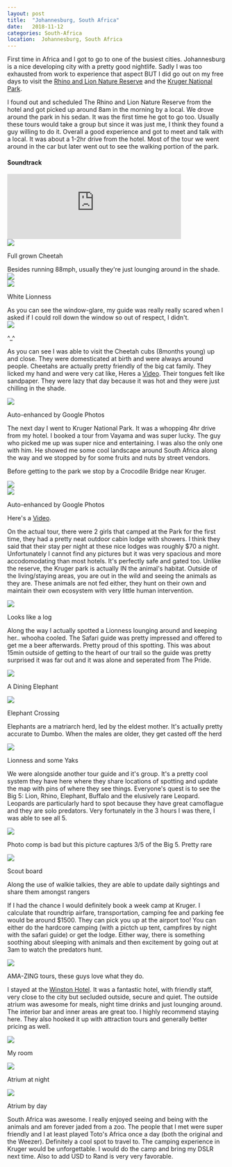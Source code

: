 ```yaml
---
layout: post
title:  "Johannesburg, South Africa"
date:   2018-11-12
categories: South-Africa
location:  Johannesburg, South Africa
---
```


First time in Africa and I got to go to one of the busiest cities. Johannesburg is a nice developing city with a pretty good nightlife. Sadly I was too exhausted from work to experience that aspect BUT I did go out on my free days to visit the <a href="https://www.tripadvisor.com/Attraction_Review-g1846688-d2277525-Reviews-Rhino_and_Lion_Nature_Reserve-Krugersdorp_Greater_Johannesburg_Gauteng.html">Rhino and Lion Nature Reserve</a> and the <a href="http://www.krugerpark.co.za/">Kruger National Park</a>.

I found out and scheduled The Rhino and Lion Nature Reserve from the hotel and got picked up around 8am in the morning by a local. We drove around the park in his sedan. It was the first time he got to go too. Usually these tours would take a group but since it was just me, I think they found a guy willing to do it. Overall a good experience and got to meet and talk with a local. It was about a 1-2hr drive from the hotel. Most of the tour we went around in the car but later went out to see the walking portion of the park. 

<div class="center">
<h4>Soundtrack</h4>
<iframe width="400vw" height="auto" src="https://www.youtube.com/embed/mk5Dwg5zm2U" frameborder="0" allow="accelerometer; autoplay; encrypted-media; gyroscope; picture-in-picture" allowfullscreen></iframe>
</div>


<div class="post-image">
<img src="https://lh3.googleusercontent.com/yNJop6rGDzZdfqnXJ-G4cixl5KEMH4HZgsFnifBuGzbVgUokFJhBO14Q_WnQSxXCTTskCbIGuWQn1Dd-x9ETsHSKcIMOwKolLjVsFOwwegeg3SOiUEtzy3Hi_-CbPvMVZcMfF0j0aspV4su0f6_DA_RYLJWUclQtk97FS8SYy0_u7lb-Muiwbl3Wr1FAW6tXQeBNerGr089Wut0VZX60QLzIwWxrIGF_Gc9jJrVJwlweHKlMffOdbclPZCjKSIbEM-H-E614KUef-w-ecSRGhy_y-O6Mac5QWtHSI4ma4cBHC9TJkHxDW2GHWbumW1dlu8mmY0xDAX6TIz8xPhtGkDC-GeO8TZmNwBLBUjVkyJaQyQcRZF3She8ee27N5-upXsTA5vejxFr-vn6yu2i45qdzFg8yZv5wv-4yU_UVMu5sMPE8gzhZoaey8LbroSWCtXwHJai2RAG70_ozT90cop8NsBMC511mqqDow1jrMexl7hneiDteBwflmyAbbks_cN3Fvh_OFDDAb_AnU7KxZbIbeaMw1szQ-398DDnhgh1nsnpeEvq88PvT-dnNhJ-ELdhXNcyq2TQ50neEgkA8B5nAPtp-KbPNMlDUpqrubgI_9WhT0gUtKJFvVm1gmPY0sKHirV8jw-e6JuleodOknYLomw4vcsGkwY-B5kR8rlfTNVRKBHOMxLqju1OZRNXTQVCHN6oy33aF=w1998-h1498-no">
<p class="post-image-caption">Full grown Cheetah</p></div>
Besides running 88mph, usually they're just lounging around in the shade.

<div class="post-image">
<img src="
https://lh3.googleusercontent.com/rAL_pQ8-EEzeyBVByY1OB-_8WG1FPEqF299hCoWHotqKQTHatoaFVfTNVaBGZ2WG-jOELdlO7qyKySo85hc89bmFZSTMdon_wCy2dd4xTjVnDFhj3VAUGSk-MiakED6pIJcqD-D6FXrXSM-p4Aq6rEFWGsO8yeTLl6AB6oDvX5OaG90rFg2HMsvx9RUvwYF0UBZ1tZOiPLgbZSPBdRhopiFWqpIjkqAI9gqrDs7hvKyTCJplYReZ9vgYu-vreM8PA4WCcuVVwhKgs0IzbWyiGQNbWqREBtc6cSCYsKyH-7ceK2M8zrlU0fnHtz1Xb_axawHZfvAB6nAG44k5D8-dn0-Zt_6eO4xwPR1xc-XPj4LW_aFSPKgmlDHc_TrYQmr_KqTVph39Q8wWcNN7sWx0Hug_My2BkKG637AF2qEt3bKw1rTH8y5xagFipY9MyyeLTb0YEdeXsrxEXCg58pnPytDtd1WIWbLTTTGZRX3DWCIsybpURrk6Y7CBXrbzOYVwhS_UBMbOL_D6hGTlk2DYtZEave-6_PceLw2ZzZMVSoxLpfuqlCVPZBm-bv3hfZAzr_pZWNc37h-KUJApDOvqiFrbWTnIXA42T2CrAC2kiJlWHH7K7J2zmHABXW0mwuxfkoweet7nSspN1zwb5V-5UZCE-oJXzdMTb4HMm5AQRRICKPcZSTpL0JwFBmfT2OrQ1aM4YF-nWrUL=w1998-h1498-no
">
</div>

<div class="post-image">
<img src="
https://lh3.googleusercontent.com/gIis0EI8qWCH-ebS0COb6bDLN-vzDeDNctsJT_-9GX85aB2cDdkw3JY-v9bZhrablZRV8_vdTzdSa98pBZNQJJaKI4u8V0vEk2FgRnwCda1KWnWT7RarOp8iRgT2Hi8IiVLXEmXzHbO2o5tzhYfXNVFkc2PnArt2vp-rZXndIabaXRM_k1sUlV2nAJ46o3norVtVjecg7lk-cEJc-FvXA8uusfFCW1pm2ujG_gw3DtwrG3msOwypJij1_EO2jcfoeVvScinauOTmROQwf5qq3w6ud_L-2Fo45HWXHkuGu_nSJLDaJMPKqtJz4uKsc6VPKG-LorM5HbRi2BNRQScZxkdTETuCRDvQmSbYjpOjE8vQPw5J2LJqdyYH7ilZGoqUPRnY_hTi6wh18aITuuD-zgCZq5pRx7ya74f8E800SeX9lJd_L8QsMzB5AmxbkvAEU4dCb65Xv32gAZ84-xEBo-0A_w0xQSMSIkGi2qKq7ma5P3Iov-40SCsEhkkDT4MS02OpIOUUzR8LtyvgKTFrVuCIVpFdo88ojgTo4o2ma2HxpDzGe1cpmIFmO8Letv3Pnjdu9Fv23uEiJcUAPqXebkrnMctVoW6_b9_1lMdjyC88t5p0ZVwjmpBaUyzrA8Szazw3nbSgwlY9PyovcEa0Iqutl1XJ1UrFIL28GSvlrOu2E-lFKmPVSeC2PsNf9n1pk6iFG8kHpYSX=w1998-h1498-no
">
<p class="post-image-caption">White Lionness</p>
</div>
As you can see the window-glare, my guide was really really scared when I asked if I could roll down the window so out of respect, I didn't.

<div class="post-image">
<img src="https://lh3.googleusercontent.com/TdhBpa7zVYnXS8ENKYvlmJrmRgkIFAwxLSfmTI9q5ZjkUomdQbYBHhiuEu1Ea5VTRl0wtroT2mWlV2fW7nQYQSDlyjaHUHZKkNgivMMvZa4M2bvdOF4SwIJ8-KRngHLhYDBDJaKqpErL9_tMF9ysYnUD9sZgg0_Jgyv__Gp7GBH7mEe_5BW5Wa3tBh2f2jx7YTBjhhWirb0iU5m5CBjFWjEM7ZkNANc2E1lJFTFvwDwmuRgY3j6JeYIVsp8ICSJW5PT8EIoAofKg6EPZNEQFXNc9f2JYrjdGOQ7EHy9cFbwJ3bsvNjvKh68sHrL9SOhKeF6sy_d8s4JIrTV-WSaEUNNr_ucdo3TBxp7geBm8LkFzU0fW3Jbg5QcNUkckbgJoH6Xt09ojXh7phADVv8SCy70XCzOBzDnYhxzKLdaXvqox2Pc4-srh-5V9j46j4_ooAyZpjnadklKHz8RNOpX8_crQozGitafbewESEges075DH3i7cC4nZqcUt6sTATqkCbJapbj7KXlXfeaG2QjKuE0ukaTQvDOmrdGqv-zwRUmnCOvN59BAOHjXewQX3knhuI9YZWhIR_paaLrWVtaJGPa4YADaVbz8ATELl1Vm_PsviA4BAzcWONgdoX3fdkpW8BznMefmkohmWWMX1rdMdDhPXec3EhX8MheAspm73AMBDVaXGwRrqutfx6a4NshKLAn98KBhZ_P8=w1626-h1220-no">
<p class="post-image-caption">^_^</p></div>

As you can see I was able to visit the Cheetah cubs (8months young) up and close. They were domesticated at birth and were always around people. Cheetahs are actually pretty friendly of the big cat family. They licked my hand and were very cat like, Heres a <a href="https://photos.google.com/u/1/share/AF1QipNM2YYoCLtlKUkvrLo9BXXwMXg44huhXAkSTu836Yh3LcAWvYJmkanCJEj-ZMHaGw/photo/AF1QipMZlIseMQasEjkNtCEJN9MD10PzchTysVc6z7c?key=Y1lIeTdoZm02SVBmY1paSDdCdmJTdGJac01veVF3">Video</a>. Their tongues felt like sandpaper. They were lazy that day because it was hot and they were just chilling in the shade. 


<div class="post-image">
<img src="
https://lh3.googleusercontent.com/dsX9ckbKm7c5xeAraTXjHmCHwlA_wKZVKTj_IJXn3UY_4ZA7JPsrdLUFhbX9r5wo3MlLUXv5rMeEkEBqOjUNm3YRq7PMps92YXKlS4hQOkGATC_pcFzxfJ-5FMTVgoqPMclsI_GDzpaXwKy_B3nClcvoKfuzKif8Im-rLzQTqV2KuYKg8siOErqLwlvzrEY-MwUNfjLhxZ5YzYIVc6oxTbh21_OwMMnPGLmHjcHGme1AgXdiNC6d93tE0X2qKdCH0PX-wqhr0f4ne5XarDpGfvls-FuCVA_srp3f5l5q9fE0NVJSLeEbkqBgcRXhB56PXD-Qr6eGHWwm3eCOQDEqx0s5xFNvEh3MbIr9us4SzQo-14gDt4Y3PDG9_igqUj5BBJQdD658jWgONvkI3MjdNBZ3XMHr58ny-A4nMdayQZ3-mUvH0ZNYwusP5sqSYffPakkDmq0BVTUBXZDj75ToU_z-aX3benMPOaHpbrUz59pe9JaJc-qSafXoX9uoE3btSr1FDW4CWsaGiqh4CymcQkKrSi_skNignfKdznGOSO6LcfpMchpWtH_WV3rTdw0w1wQonIzF3FZ600aFpvzs77DxtBuqRonAbAToNxdMIjHW_sFXFHDki3bbCIB1kBZgWN4e3cKqi6udP1rplT6Wkuaw-bW9vy6cYHZgO-5sg3kG3cf3En-K4C9mGBIH5CiNtymyU3vKKtJ2=w1998-h1498-no
">
<p class="post-image-caption">Auto-enhanced by Google Photos</p>
</div>


The next day I went to Kruger National Park. It was a whopping 4hr drive from my hotel. I booked a tour from Vayama and was super lucky. The guy who picked me up was super nice and entertaining. I was also the only one with him. He showed me some cool landscape around South Africa along the way and we stopped by for some fruits and nuts by street vendors. 

Before getting to the park we stop by a Crocodile Bridge near Kruger.

<div class="post-image">
<img src="https://lh3.googleusercontent.com/7sB5-hDpOoDIs_2Ce5UquSyf0lxinGfn_ALbylO3eOjU9USv_uZSiB2KPxlVXcRwFwMaa55A52dmdLfxEspGqWSJL9h2qSCeNbRe6-1zazxVM0CLYRFdBMTNq3yNTKSR_3QkbLh0Ojmr3CqtxvjfRMiX9EPHAMnWpXAQImg8keXkwI9-h-RGLtCBr5Z46Ak0WB_9ZbpPFawUsAVrMOHvHvCful57D98tnCxs7fjjtsYJFNdMAbeYZwVf8NxqXW_75-mcIN0o7CqFycH61zJ1gwNQS2gKpjIMUdWv52R1m9SV6NsGL3tVid5TTAEcuRofj1PI_kkxVqXIe3dZk8qfLxY2i-eG7Kv-fY0PROezKbUFqIv-8qpT8O1veNphebJD3WFyvtb7bqoVoDNj2jOHBKXpzhL0Np6RR-ZjKMTddgq9F_lWKQGy0sTOgpdc9ZVpdTl0TrL_T72ZEWgmDHWtaWpo4g5JAyPGS8wbWZM85awrBLd1Ako9EC0n340yclh1MXo7v_OCsvNPqdNTRoO763ucrefJkVH1icTUysrn4j72l0zhj39iFE_tOtXsLNcC_65fkrRyxouZdBSqydo-ilVdqiLcGpTJCm597BmLK7N3-QhT-30Z9iNMegcRtIG4NbSVj_TLG4Mn0JDAegZY5dFz07YtVqrScp5PHn8RXhFMTfcdPrnFpoxl2w2ti6n0aPJ_YXmTXT9e=w1124-h1498-no"></div>

<div class="post-image">
<img src="https://lh3.googleusercontent.com/NkjN82uoryPIHeVa4N3GOld-y4_zTdaj-usQidp44I-h1xBCA2UaAjLvwTgenPxOXsltfI4164ttrYHEYCcJEzGgHm4x2mnE1UHQum_koYLOtLGLmiHhedJIzggm84NP-5OJAAuTttdazL_8N_VPcfUgOz_RkvVJRdM5wywge1ZQaw5o3Vj555_PMeS4HlaVfJNENQa6psGiVtGRrt8g8fPomLewE2amcY4kHV2YAePu6wdGKc9rDge8topIAUoWCU65NsgzsmfD-L1MdGlNs_WoBspJGXnbqmgG6vCuYR1oE29fLBYbL4SkcRFXFW4Uq0BnU8PjIYj7HBO4TFcnfc_Ge0LpJ40RtooOX3yrC2CgxnIqt3rQ9dNJWZDOE5BLlJ1QSWr-wuxeEFwsIduKlNzHVpiX2OQe9HNjp_s-32cHZfF_NasySL8Hjt7OPWLJYbHEp3f8m0zKKoxmu4Ayz7p_DvKaBeTfLoE4U7zepu0gzi4_7OvLbItKE50A8fj1O6UVEZZBwbnOuc9JsHN954kYjgqwlbDiHVQWUS2g0wvFxriW8n5hv00qKefsLGreYMOCiHl65CNNaiJHo4oLdPeaJcUB1DjrYUYG6UMQgOFHbsux5MKkSiqDOzvUzoSteuFPTWoA1qIMQTYSvMrNsgdZPT6ABmUn2vgYurPuvxUi6CKGbLzCNzJ7SeiK6bQrdnV_t7S1Paq5=w1758-h1320-no"><p class="post-image-caption">Auto-enhanced by Google Photos</p></div>

Here's a <a href="https://photos.app.goo.gl/WPCi93SwuWpV8hy37">Video</a>. 

<p>
On the actual tour, there were 2 girls that camped at the Park for the first time, they had a pretty neat outdoor cabin lodge with showers. I think they said that their stay per night at these nice lodges was roughly $70 a night. Unfortunately I cannot find any pictures but it was very spacious and more accodomodating than most hotels. It's perfectly safe and gated too. Unlike the reserve, the Kruger park is actually IN the animal's habitat. Outside of the living/staying areas, you are out in the wild and seeing the animals as they are. These animals are not fed either, they hunt on their own and maintain their own ecosystem with very little human intervention.



<div class="post-image">
<img src="https://lh3.googleusercontent.com/6j1_FkEBkta5KXr9upgViQ6-TWNTq5ul2IXP7yw4JY67xHEAFX75kq4Ui147u6ww8IwDeJFrEF1n1x62ic1X2ZRDPNHxxBGvtBpscED3828RH30KHvI6icQ7VWnpYkk-6d1t3XonX-rGOP2H8L_oKhUYQ5BqgdYTKC9_pY37k77b6oD8wZRNZwCh0GZoLpjCB8R3iV0f6OGKC7wJsTXHY8tXPT5H2b281slwqS87e80SVZwKu1M2RuNuZqePevM1teU7jBlZob7LxtOoBus5Pxmvy2pgd2OQ0pycj-9NCSgIDn1xtaJWVNRZ_wfC5jWVg2LPmU3nXX9_LPJzG82r7y6Dq2ioUzCzWfmhZO5voXVQKifOru0kv9cFWgucnFVyVVQ8hcyInY7BHtGLtnpVhaG048eQmbE_7EGVmInEI9l2U-UfUC4gft7xFNbK9CFZ-TFJaBfVsf7t1XkplNWZNud-3xyUYuzClz4k4f1cLT6GjYrgpcqY0hpowo5xmPPMBd5Yq62qoHMKsvgehJ0KjT-06rVbXRkpkbN29qex0_nIEY3iChkOjB8C2oN0MJuIonlED7HXUsE8wHyz6FkFLGiyE9_jjtjidSW28sI3P0y0CSL0R-CjFiWSLwKN85Ihfm24Uv7LxWu_Dp0E6fKTh9DFA84nn9Rs3FN7D8TiBpu9h8BsMgeHl7PX7bpfYK3ciha7MFb1f8pW=w1758-h1320-no">
<p class="post-image-caption">Looks like a log</p>
</div>

<p> Along the way I actually spotted a Lionness lounging around and keeping her.. whooha cooled. The Safari guide was pretty impressed and offered to get me a beer afterwards. Pretty proud of this spotting. This was about 15min outside of getting to the heart of our trail so the guide was pretty surprised it was far out and it was alone and seperated from The Pride.

<div class="post-image">
<img src="https://lh3.googleusercontent.com/o217zOmJYxEHfAdmGhj8WgtS3tC0ngIfX0qMM-fXrFT6UTNqea2rMyQlyLKq0fR5iJaYbe8tj3w1XYcqrhUrwQvxmRjYLUCKu2D6l1BmZC4xD4DYkkaHrOfiwuKiRprEwSz1BpBCkN2BQ7-u4pnCxV6OlVFXylyintt2IgS9Lb8EAtAEOCyUstSAlPqEOej0xWcaD55idkkdTvnPWBKGVocQdZwYa8Lizlr2Zd0qGDZH3_HHGCyCT6nDuxdjtJtpligmiwZQdBxmYPbo0hn0l5uv8Wge_krr8Y8-QXT1EZUeDZCnLdpv89r-MAOyI_NkhjzHDmh5og03irWLWoO-teQfH9pGtlPZfpFa5NSHnqc8mRuNQcJdxvSGEbgYtaLKB_lkfS5n6CzP2824gp6n1358xrQdene0VPz8c6mRiNV8fAsVngzQCfU_7Dws0CKRZ5ZYXRYfVnD-0P8qFCnCUgO1eu7JPAriutYotKZ-ZADbtbGwKv5Y-OHJbnrfAyhJYTgw8I4Ltg-QSHYXcrdsuRhWzfzYBfhfq0u1kMpqKNGf82PnS15Fxu3F3R9C4IaSDTKEDzZBWoQCmKxWoF6RVHB4ysbhy8UKvybsuD5AhsHwHxfE-SbDoU5Vn9czInj1sBWKHVvNgf3Kjc5JmVo-ciRUsykoenB8-xiDqw5SinzhVvZsfS6Od5gqnq_cN-WyupAf3HZZBBl3=w2190-h1642-no">
<p class="post-image-caption">A Dining Elephant</p>
</div>

<div class="post-image">
<img src="https://lh3.googleusercontent.com/n7bopcNHEdJ2-HKpetMBFfqZGNbTvAwmxSy41KWdr1r8IAOZvXY382uDLVTHgjxL2NPFWgvwii26LfYV_no_KNQvg4XWq-ibgLtA8dpMc4KxgJbpRBEXbwEi_Oknuo6oao774TLCRphtzhS6Kb_lyS-HqJgJcVh2SlGq5WqSkVSEO7LqkE2iVVanS3ggnLcI56qfmb7KiTCKsv110-QQ3OHkBtM6Wbk3WJdrW6p4RJvYFDEhkmIWPIU2VHgkWmTiKRcFIcYpSKkZZlko8iTi2OQTUGZpDum32N7G2HIFM9sQv3L0-6XfOBoekCGFV3qPx1H99GJArLZWNN1mgLkYMaPizT3YA2k2gAO_yIMKtncLnf0FB32tQNKu-D5EZEv-Y9c-Yf0uFtDMt6MjVSxllP4fwKyPX2a2Jk8lbrN6mJh_0bBnGExdkunfI65JaKbY1ECFIAPVtiy9hHhQqvCwmYUePT5jyw5c4Noj1ZtIHQ5TyasPJZzconYXLi_D4p0R7EjNYbKJlFqp1GeyG8Ju23fqZHiwa2g9r2S1m2wR0FwnDzcK36VvF_-qJ_PzpaSovXKHUm-YpNBFy1V3s0ygdlzIEaTLJcBIxNHAescB2w69503oF02LlxbKUnQF5X030dn7G9eQDX20GlX1FU-8hWjW-PZjz9J63Ng3O5sAUFyRbrSPr4C9eoqfYYYW8beXt5FDSlm_SEWL=w2190-h1642-no">
<p class="post-image-caption">Elephant Crossing</p>
</div>

<p>Elephants are a matriarch herd, led by the eldest mother. It's actually pretty accurate to Dumbo. When the males are older, they get casted off the herd

<div class="post-image">
<img src="https://lh3.googleusercontent.com/dgu8xCsFfZqSkW8rJ2ssvsrl_R0RxeDOZaLhfAi08uRVdiRAjgqHIEpi1I9a6iwjHIz60fqNXYsItSllGCLzWq0A_8B63XKqFPxhv6K5UUyupKcPayOd4WlePXQj8MhzfWsfLVT5BW_tIswSSsOEM8gJL9L8NbXC2zFYfiUoH5pX5D9wgKHRrZDSS7K89Xk5Drh0TRtCOVYfW3_yg6sKohJMjZmRMNoBhTbOAPPGpxqnhTp7541yBcLC6H1G8zickn1EOiHV4BjAnRTIUSsv7lVVWQPHhkyQ1fP3DAadxMZiZO4rwyPiNd-HPfsNc1zN_R2IXohp97ySIm80kn0dEoxftb0PIc1z55n6rjOt85fPIHVoLRmc55DTjpHGmbWCDYEFtAa0KOZ--mxy86-5yOYNW7gkFZrzrPr6wyTzRgTCiD3KfuJqprioJ7QEH7e-WADH2b8DpLaUY3sQEMMuxlHz3r3WC2hBuk2IYJ_MqJeXTdEMkMtbU0qHU6ykKMMZ7L59BDFOw2hX5Si8j0OIttHH3A3_qFG4LwOcjTVhPemUbUKxlJjn3IwpjpuIZ4dtex_HW71i9G5cVaUjPiE0SdcPnO78IrbCRqrrTLaE_SDiHasgh3C_hB7zgqUoMwwc9D6oBQ4wT5VW2LInrvHQ-99tYVRKVeZC_lWE9oqfUVXfdeUAdfV6VkRnXV5KnizPfGMPbizjupYw=w2258-h1642-no">
<p class="post-image-caption">Lionness and some Yaks</p>
</div>

<p>We were alongside another tour guide and it's group. It's a pretty cool system they have here where they share locations of spotting and update the map with pins of where they see things. Everyone's quest is to see the Big 5: Lion, Rhino, Elephant, Buffalo and the elusively rare Leopard. Leopards are particularly hard to spot because they have great camoflague and they are solo predators. Very fortunately in the 3 hours I was there, I was able to see all 5. </p>


<div class="post-image">
<img src="https://lh3.googleusercontent.com/k2vCsvKT9On4EEpu6DSPoShGJRfeAyOpLsVMXejPTz23nMi2GxUZI02RWJwjZh1MwqNMIIkzgJSbEhFYn97U_P3q8v9CCLS5drNO7VnXzsDfQesfcEKc9vy17roklVFXLXenU2qmc98OhnKzmS2UNvLMZxwcbIWlJmTQleQcsHiH3BRSBQeko14zWmPbkaVfQGIz8C_lXdjzTKdiHWtz22XT9ed5r27l9MGpkXzmuo8nlADg_Ii8qBII9iBugwwQJIE4xeAhFCrdBPukeCVL7hT8l89wMlEgG9mE9BxZ6855aFm-lCArzL1b8uDk-YMQNBtGwWnyzL_4IcZ1kdchzfl17Vx4MotEIGlw0tIb9IWV8tJbPSH62kV7l4FFils3EAM2WsWMV-zfxi_Sb_yeHkxizd5IwWJurlQsmmxZVCTN5nyR36gzygvhuvvGVwgedyYUkUnFvS3-lcQ2G1j85q1eY6uwrEnQAefqBmWA-g3iMVFk5H0oFY3WadlquQqkbLXVtiPRh7VmNnlqw39hrc8n6GGGCTxFn6i_31PHBPnthYsBrYB_8Y37klwdobPMItT9cviwXRb5_bbH9fdlLYGv3TCdcnxXFMAJxBYNFEMpmV379-TUIY3qs2u5JO4ZAKy8V9REdagy2y_NzoIW5I5WsvOO8_Cz6rRxGbn-NCKejfMfU07sNbFSOjK--M6dR3nFt8glQia5=w2332-h1586-no">
<p class="post-image-caption">Photo comp is bad but this picture captures 3/5 of the Big 5. Pretty rare</p>
</div>

<div class="post-image">
<img src="https://lh3.googleusercontent.com/wRMwpWWGx2GfniynDbxPIYLXMjmPWjWRPujVWALViQlm9YNkWAgx7OePnMbDN__d4DkJrlE-sfeWNbDY8FDaNV5ard_gFvpqlgmKCABfpZR3sQXbdPraAVaIv8xzKqPzigTeYT5uOaJoaqyYSNxrq5Vghz8towZvHOWwI_4WEn-XbiPCoQJVlLHFnZm81PjxYKTTq2_JOUwmxRvC1dp5fzCSI7G6905NlekP4Qa7oNukzf9tWH4ZuADigFM0aNdRwf2TS44WGZYhoCNk_j8EmMYB85omRO6iYaUORjd3P9jmQgX32wgRq5n1YL8D2jYxdA1LGGWATHQVNrYDoTIQRjFbrcO_DMkkTC72Ld-sm-HZnNgZTlhQcL1a6A9cTG7HNcDCtFHQpogPb1qMM-RnB-33SoQFqukfYcMz7iTWyN6czAAUp0U9f_fkRDlf2Fwr7Q2nOdmc7K2BENFrwW7zn_pbvGoii1SHa0MSqbZCrK_crcyucfSEU4JG95KrUXja4r3gOBs8dHjw6UCLIKi8caNj59kB7z33iKOVTipxlEhDJkpxjgvZ6ksN3O92KOxoVKM2PvQOjLh6yGDpz9wylI7sNaA26ptJUf6ufTi4brt4cg99hXwRRxK1o8raVmWAZPImmFbADDfHg8Tu_fIcAd7VgG2L3JsCZl00_m1phFSwVYXmhtoIdtmEE7-B_exbL9mgdpUTeCNd=w1232-h1642-no"><p class="post-image-caption">Scout board</p>
</div>

<p>Along the use of walkie talkies, they are able to update daily sightings and share them amongst rangers</p>



<p> If I had the chance I would definitely book a week camp at Kruger. I calculate that roundtrip airfare, transportation, camping fee and parking fee would be around $1500. They can pick you up at the airport too! You can either do the hardcore camping (with a pictch up tent, campfires by night with the safari guide) or get the lodge. Either way, there is something soothing about sleeping with animals and then excitement by going out at 3am to watch the predators hunt.
<div class="post-image">
<img src="https://lh3.googleusercontent.com/x5WYZMMtoe1y3MHvUSLQza7QvFCOKPI1lTdXTj3Xf62El_aP8ZReHFCZC-8V4Yqad6xAfE1uQ38-5u-3ulpu_t0r8pA407JlMM3Rx6kaa1DurpuQq8YA_0fmYlC3OQHcThUjNftsa_mGE_SyO4fhR_02-gC2_ILfw5WDaaizWbw7eBC2keAga3Y4n1s4yvWD94ePnUW-UCzX-VloyLl71vC4eXlg7OVUZeBjOogz-lTI7BJB8JcEmxE98cY42Xb9dCP97tafCXt3VEEzeBngBCBEf85Nr6rGJQiBGgXnjLdJjruLafi99CFzQN1L_kdGODsfRKbU5KOHqw0Wuv20s5b7OdMhErytnqonEhheDznFIvxvrSp2-qwRKMD3vx3LTliSygd7NPpgoLoEHBydG4FDWxTsWTsrkvOn5PvC2Oj7vVYOmDA_HRyBIS-MiAKXTSqzE52lqS-6gEftxbi283qeU-IfE6EiXf9zX_wae3_k8q1XdMmMP_lulXijTYR6QwJ8kcq6MSvGa1yBMp1mD1iXPqSVqfTxJoLS5JlIrzAC5LQUtB2ltTf48QmliLo6J9PygpGDFymVOyBjKsykrJEQY6tduT9CgRG8gwhhfUw1Jm7M-chUY6GRXdKZzIoi9NI_1A2Nr8ncbS1Y2WSjDxv1WnQqXFLVEkdnTzo0l-3wg6mIws2x6SNBVbWiuV_apY1G9t5VkK_u=w1232-h1642-no"><p class="post-image-caption">AMA-ZING tours, these guys love what they do.</p>
</div>



I stayed at the <a href="https://www.booking.com/hotel/za/the-winston-johannesburg.html">Winston Hotel</a>. It was a fantastic hotel, with friendly staff, very close to the city but secluded outside, secure and quiet. The outside atrium was awesome for meals, night time drinks and just lounging around. The interior bar and inner areas are great too. I highly recommend staying here. They also hooked it up with attraction tours and generally better pricing as well.
<div class="post-image">
<img src="https://lh3.googleusercontent.com/apUFkejpSqCuigR44VQ8T2V0-mp2JrAcT4O_B0RXLjtfACIKl_V4bpiaQXrhCtfQE7ABE7nH9GsSFLxbutxIV-Nk5qbl2POvHI3b-LhxSitu2Ku1sx_y4_IvlxjiPq9fRF-Q6rsFq-c-MBPlX4CpN6MUb3mHy37uEwE8bshz2vxIClQGS-k-Do4_v3FiBv3IV3MOJDqQMwIHpXMPOFc8ehsD7KwQVoz2xAz4AHwXBdLyVl_LAdLwQSDC_UXXx59SMKuG8vfUGWnFXRt3s6OnzEQorS0wVqfNbX6pomv3xgpc0Cyz6l6dliYK0QLnucrsG82nkxfdmUEewsoYsNcAsq6yvkkrXQQvHbBrJqkfMd2tkdqjXMHIxBZiQzhF0aIUqP4FmEXm1utkkC_llPbAc5lceXzKt1iPpxZkDM-DM7SnxbstWWs9x64_l1tCfbLys41_ZJqVpB62COvDQhLmozq6v2WuFM3ECMT3K1c86n3jtV3X_7BDaLuCRi_fasjsePByIDxkoGXiXCVUGED4pG6xALZqB9vnE8wXlen9DNAVLyvmNJhkrPrKVD47ovfLOpo952aVROGWADPBluBlxKfYlRLNif7Fxcv6XQ3q0J_6sS-qbs_ZSp93jlOxzvILnrJo4NYj2ZLcG0WfMVtBuAL0GcLkD7bQG6gzIvuwOHDkAKvVO0bifEvq_CU9acgHcK84xOvlimnA=w2190-h1642-no"><p class="post-image-caption">My room</p></div>

<div class="post-image">
<img src="https://lh3.googleusercontent.com/BwNNbDAULRAFOu6OBj95w_5NKImEz15Yr2CGJZHcvzmclJJjLchXGDrcKAL2QZ2ig0Sip8cDLLkiCbMDApVM4u5C6VuIsD86LCofpov_-IGdkLRctNwPKj48skeo5FQH5X2RpUthk3pb7h1dwbz-wXY8bO_h2epzbHnRYBShGin0awivod3bASiaoMQsSsJYe_jGPFI-KsupVIZoh1VvZSS1JSiFlUBAtPeguZRIoZjABD19H97z3ZnnLXOmN9bBDl1E7-hxqzwLESWnBZmxmgEGYmFwn9O7pcgtdCVCTpU56o4sKeBerrDfeaOHyaNP5WBdnaFQLNiTuP5jM9wEGTQuaz11psF10DiUUaoTfXXIKs2W-h0Bc2DHsW356m9ImsGkPMGpzenrB4GeDnV12TCWz4N5-Vvnrw8hZFMXHRfsqQkgs25fhN-6_1cC-bqyBffJ0lm3R66MEGeOTGgEcgXdewnYP3u1TkmCa4hJwQexfTb5bjUcUDlVjwnGMCv-BERv-ZWuZqyzpR7Y8mlK55J3LqAjG5wOF1j4L61qOrKr9is1_r4AROfFdqq3zRNejV4B3WfXWdv1kJz4U-NLFc_BWOYk7JlED2vx2f1jKIRhHxQuyBpsmiW45ANzVAKhSzkrva56mAqHwGWr28guU8IAtUeix19qs1kbN9APpTOZMWZBZGnFEAGlCIYHT670uL0TvucUuIVe=w2190-h1642-no"><p class="post-image-caption">Atrium at night</p></div>


<div class="post-image">
<img src="https://lh3.googleusercontent.com/5JIGW3kQFd7v7GjWmvFRD3GwJP-y-CWWBX5XnXplXt3sAQLbSziwzrY0JQ-CkA4nnqffMw7s9H-2cS-wjPAILDv6UwdQi-hRFDnrDGtWyXj-U_ukw10KJ4oANB2aYmRRX-oZ1nwvXcV3uxqpeOQJbS_I9zC1ixG5nCFrOsASCv-BiR1lcvmeMSMm9i-028cXYXPnt2upm-an44hnVLFfTuMAC1SgpCV8qFbtM3jKjVjXY1_8MY992RtdF-I4aFa5v7Kr4rP7L4Fs1W3x9zqgqQLXFkw9O1c2B32XLy-O6ncZD7iZ9Vfu5ANiLePrsFwLoZtLcwJX4FPjj8C5WbRLfkkLWR0KAAI2skBIouXaUg90uM9NeqfNSOswpnaKN8NNyEaBUumed58ltbl8sQnHTvo6XEubOdp4bA38kpTMOF9paf_jmhufPINThlIv4PCP_SlOpNV33oSlbgJr0SsOU2iY73nVsePEwzempPqdYeiyCySJUEL69yc2sHJUwjMBuaMXeCDRGBf8HcsS_f4cMwxiGWr7u-9vu0_JHksfJ0s_0kyCMeXMFulM2TPaaV7S49wOn6oi1zUyjGHFiG0psSrvApkh8MnmVsmlZMQ63K9yNweMNbNEdKDRsRAjNhiSzVQ12Jz2P5fxipx-mV5ZAM-cUbM_HLszF3wVbQbfimJnCXdF9tErbnS5F26SBa_H4a3ySId2vw7j=w2190-h1642-no"><p class="post-image-caption">Atrium by day</p></div>




<p>South Africa was awesome. I really enjoyed seeing and being with the animals and am forever jaded from a zoo. 
The people that I met were super friendly and I at least played Toto's Africa once a day (both the original and the Weezer).
Definitely a cool spot to travel to. The camping experience in Kruger would be unforgettable. I would do the camp and bring my DSLR next time. Also to add USD to Rand is very very favorable. 